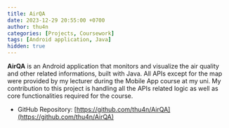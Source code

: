 ```yaml
---
title: AirQA
date: 2023-12-29 20:55:00 +0700
author: thu4n
categories: [Projects, Coursework]
tags: [Android application, Java]
hidden: true
---
```

**AirQA** is an Android application that monitors and visualize the air quality and other related informations, built with Java. All APIs except for the map were provided by my lecturer during the Mobile App course at my uni. My contribution to this project is handling all the APIs related logic as well as core functionalities required for the course.

- GitHub Repository: [https://github.com/thu4n/AirQA](https://github.com/thu4n/AirQA)